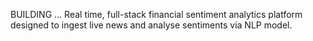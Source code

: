 BUILDING ... Real time, full-stack financial sentiment analytics platform designed to ingest live news and analyse sentiments via NLP model.